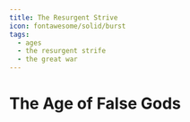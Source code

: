 ```yaml
---
title: The Resurgent Strive
icon: fontawesome/solid/burst
tags:
  - ages
  - the resurgent strife
  - the great war
---
```


# The Age of False Gods
